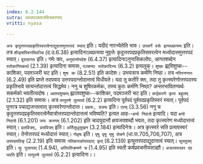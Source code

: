 ```yaml
---
index: 6.2.144
sutra: थाथघञ्क्ताजबित्रकाणाम्
vritti: nyasa

---
```

`अत्र कृदुत्तरपदप्रकृतिस्वरत्वेनाद्युदात्तमुत्तरपदं स्यात्` इति। यदीदं नारभ्येतेति भावः।
`उपसर्गे वसेः इत्यथप्रत्ययः` इति। तत्र `शीङ्शपिरुगमिवञ्चि` (द.उ.6.38) इत्यादिनाऽथप्रत्यया नुवृत्तेः कृदुत्तरपदप्रकृतिसवरत्वेन मध्योदात्तमुत्तरपदं स्यात्।
`दूरादागतः` इति। गमेः क्तः, `अनुदात्तोपदेश` (6.4.37) इत्यादिनाऽनुनासिकलोपः, आगतशब्देन `स्तोकान्तिकार्थ` (2.1.39) इत्यादिना समासः, `पञ्चम्याः स्तोकादिभ्यः` (6.3.2) इत्यलुक्। `शुष्कः` झ्र्विशुष्कः--काशिका, पदमञ्जरी चट इति। `शुषः कः` (8.2.51) इति कादेशः। उभयत्रात्र कर्मणि निष्ठा। तत्र `गतिरनन्तरः` (6.2.49) इति प्राप्ते तदपवाद उत्तरपदान्तोदात्तत्वं विधीयते। यदा तु कर्तरि क्तः, तदा तु कृत्स्वरेणोत्तरपदस्य प्रकृतिभावे सत्यन्तोदात्तत्वं सिद्धमेव। ननु च शुषिरकर्मकः, तस्य कुतः कर्मणि निष्ठा? अन्तरभावितण्यर्थः सकर्मको भवतीत्यदोषः। `आतपशुष्कम्` झ्रातपशुष्कः--काशिका, पदमञ्जरी चट इति। `कर्तृकरणे कृता बहुलम्` (2.1.32) इति समासः। अत्र `तत्पुरुषे तुल्यार्थ` (6.2.2) इत्यादिना पूर्वपदं पूर्वपदप्रकृतिस्वरं स्यात्। पूर्वपदं पुनरत्र पचाद्यजन्तत्वात् कृत्स्वरेणान्तोदात्तः।
`प्रक्षयः, प्रजयः` इति। `एरच्` (3.3.56) ननु च कृदुत्तरपदप्रकृतिस्वरत्वेनैवात्रोत्तरपदान्तोदात्तत्वं भविष्यति? इत्यत आह--`क्षयो निवासे` इत्यादि। यदा `क्षयो निवासे` (6.1.201) `जयः करणम्` (6.1.202) इति चादयुदात्तौ क्षयजयशब्दौ भवतः, तदा कृत्स्वरेण मध्योदात्तत्वं स्यात्।
`प्रलवित्रम्, प्रसवित्रम्` इति। `अर्तिलूधूसूखन` (3.2.184) इत्यादिनेत्रः। अत्र कृत्स्वरे सति प्रत्ययस्वरं स्यात्। तेनोत्तरपदं मध्योदात्तं स्यात्।
`गोवृषः` इति। `पृषु वृषु मृषु सेचने` (धा.पा.705,706,707), अत्र `उपपदमतिङ्` (2.2.19) इति समासः `गतिकारकोपपदात् कृत्` (6.2.139) इत्युत्तरपदाद्युदात्तत्वं स्यात्।
`सुस्तुतम्` इति। `सुः पूजायाम्` (1.4.94), `अतिरतिक्रमणे च` (1.4.95) इति स्वती कर्मप्रवचनीयसञ्ज्ञौ। `अत्राव्ययस्वर एव भवति` इति। `तत्पुरुषे तुल्यार्थ` (6.2.2) इत्यादिना।।